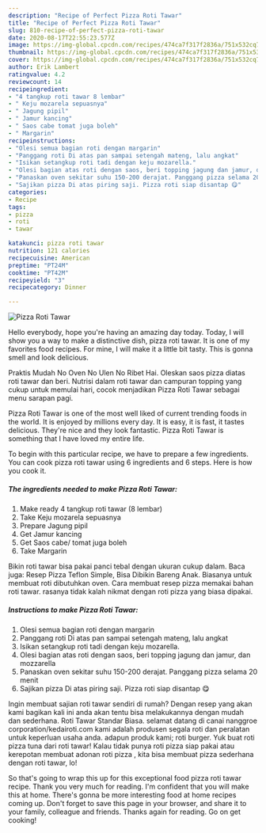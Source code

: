 ```yaml
---
description: "Recipe of Perfect Pizza Roti Tawar"
title: "Recipe of Perfect Pizza Roti Tawar"
slug: 810-recipe-of-perfect-pizza-roti-tawar
date: 2020-08-17T22:55:23.577Z
image: https://img-global.cpcdn.com/recipes/474ca7f317f2836a/751x532cq70/pizza-roti-tawar-recipe-main-photo.jpg
thumbnail: https://img-global.cpcdn.com/recipes/474ca7f317f2836a/751x532cq70/pizza-roti-tawar-recipe-main-photo.jpg
cover: https://img-global.cpcdn.com/recipes/474ca7f317f2836a/751x532cq70/pizza-roti-tawar-recipe-main-photo.jpg
author: Erik Lambert
ratingvalue: 4.2
reviewcount: 14
recipeingredient:
- "4 tangkup roti tawar 8 lembar"
- " Keju mozarela sepuasnya"
- " Jagung pipil"
- " Jamur kancing"
- " Saos cabe tomat juga boleh"
- " Margarin"
recipeinstructions:
- "Olesi semua bagian roti dengan margarin"
- "Panggang roti Di atas pan sampai setengah mateng, lalu angkat"
- "Isikan setangkup roti tadi dengan keju mozarella."
- "Olesi bagian atas roti dengan saos, beri topping jagung dan jamur, dan mozzarella"
- "Panaskan oven sekitar suhu 150-200 derajat. Panggang pizza selama 20 menit"
- "Sajikan pizza Di atas piring saji. Pizza roti siap disantap 😋"
categories:
- Recipe
tags:
- pizza
- roti
- tawar

katakunci: pizza roti tawar 
nutrition: 121 calories
recipecuisine: American
preptime: "PT24M"
cooktime: "PT42M"
recipeyield: "3"
recipecategory: Dinner

---
```



![Pizza Roti Tawar](https://img-global.cpcdn.com/recipes/474ca7f317f2836a/751x532cq70/pizza-roti-tawar-recipe-main-photo.jpg)

Hello everybody, hope you're having an amazing day today. Today, I will show you a way to make a distinctive dish, pizza roti tawar. It is one of my favorites food recipes. For mine, I will make it a little bit tasty. This is gonna smell and look delicious.

Praktis Mudah No Oven No Ulen No Ribet Hai. Oleskan saos pizza diatas roti tawar dan beri. Nutrisi dalam roti tawar dan campuran topping yang cukup untuk memulai hari, cocok menjadikan Pizza Roti Tawar sebagai menu sarapan pagi.

Pizza Roti Tawar is one of the most well liked of current trending foods in the world. It is enjoyed by millions every day. It is easy, it is fast, it tastes delicious. They're nice and they look fantastic. Pizza Roti Tawar is something that I have loved my entire life.


To begin with this particular recipe, we have to prepare a few ingredients. You can cook pizza roti tawar using 6 ingredients and 6 steps. Here is how you cook it.

<!--inarticleads1-->

##### The ingredients needed to make Pizza Roti Tawar:

1. Make ready 4 tangkup roti tawar (8 lembar)
1. Take  Keju mozarela sepuasnya
1. Prepare  Jagung pipil
1. Get  Jamur kancing
1. Get  Saos cabe/ tomat juga boleh
1. Take  Margarin


Bikin roti tawar bisa pakai panci tebal dengan ukuran cukup dalam. Baca juga: Resep Pizza Teflon Simple, Bisa Dibikin Bareng Anak. Biasanya untuk membuat roti dibutuhkan oven. Cara membuat resep pizza memakai bahan roti tawar. rasanya tidak kalah nikmat dengan roti pizza yang biasa dipakai. 

<!--inarticleads2-->

##### Instructions to make Pizza Roti Tawar:

1. Olesi semua bagian roti dengan margarin
1. Panggang roti Di atas pan sampai setengah mateng, lalu angkat
1. Isikan setangkup roti tadi dengan keju mozarella.
1. Olesi bagian atas roti dengan saos, beri topping jagung dan jamur, dan mozzarella
1. Panaskan oven sekitar suhu 150-200 derajat. Panggang pizza selama 20 menit
1. Sajikan pizza Di atas piring saji. Pizza roti siap disantap 😋


Ingin membuat sajian roti tawar sendiri di rumah? Dengan resep yang akan kami bagikan kali ini anda akan tentu bisa melakukannya dengan mudah dan sederhana. Roti Tawar Standar Biasa. selamat datang di canai nanggroe corporation/kedairoti.com kami adalah produsen segala roti dan peralatan untuk keperluan usaha anda. adapun produk kami; roti burger. Yuk buat roti pizza tuna dari roti tawar! Kalau tidak punya roti pizza siap pakai atau kerepotan membuat adonan roti pizza , kita bisa membuat pizza sederhana dengan roti tawar, lo! 

So that's going to wrap this up for this exceptional food pizza roti tawar recipe. Thank you very much for reading. I'm confident that you will make this at home. There's gonna be more interesting food at home recipes coming up. Don't forget to save this page in your browser, and share it to your family, colleague and friends. Thanks again for reading. Go on get cooking!
